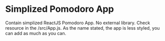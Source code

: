 # Simplized Pomodoro App
Contain simplized ReactJS Pomodoro App. No external library.
Check resource in the /src/App.js.
As the name stated, the app is less styled, you can add as much as you can.